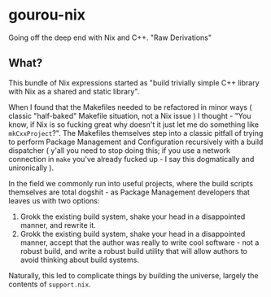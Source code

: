 # gourou-nix
Going off the deep end with Nix and C++. "Raw Derivations"

## What?
This bundle of Nix expressions started as "build trivially simple C++ library with Nix as a shared and static library".

When I found that the Makefiles needed to be refactored in minor ways ( classic "half-baked" Makefile situation, not a Nix issue ) I thought - "You know, if Nix is so fucking great why doesn't it just let me do something like `mkCxxProject`?".
The Makefiles themselves step into a classic pitfall of trying to perform Package Management and Configuration recursively with a build dispatcher ( y'all you need to stop doing this; if you use a network connection in `make` you've already fucked up - I say this dogmatically and unironically ).

In the field we commonly run into useful projects, where the build scripts themselves are total dogshit - as Package Management developers that leaves us with two options:
1. Grokk the existing build system, shake your head in a disappointed manner, and rewrite it.
2. Grokk the existing build system, shake your head in a disappointed manner, accept that the author was really to write cool software - not a robust build, and write a robust build utility that will allow authors to avoid thinking about build systems.

Naturally, this led to complicate things by building the universe, largely the contents of `support.nix`.
